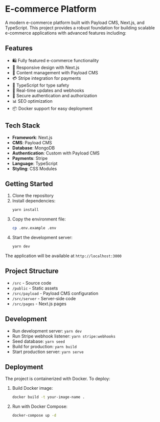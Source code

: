 # E-commerce Platform

A modern e-commerce platform built with Payload CMS, Next.js, and TypeScript. This project provides a robust foundation for building scalable e-commerce applications with advanced features including:

## Features

- 🛍️ Fully featured e-commerce functionality
- 📱 Responsive design with Next.js
- 📝 Content management with Payload CMS
- 💳 Stripe integration for payments
- 🚀 TypeScript for type safety
- 🔄 Real-time updates and webhooks
- 🔐 Secure authentication and authorization
- 📊 SEO optimization
- 📦 Docker support for easy deployment

## Tech Stack

- **Framework**: Next.js
- **CMS**: Payload CMS
- **Database**: MongoDB
- **Authentication**: Custom with Payload CMS
- **Payments**: Stripe
- **Language**: TypeScript
- **Styling**: CSS Modules

## Getting Started

1. Clone the repository
2. Install dependencies:
   ```bash
   yarn install
   ```
3. Copy the environment file:
   ```bash
   cp .env.example .env
   ```
4. Start the development server:
   ```bash
   yarn dev
   ```

The application will be available at `http://localhost:3000`

## Project Structure

- `/src` - Source code
- `/public` - Static assets
- `/src/payload` - Payload CMS configuration
- `/src/server` - Server-side code
- `/src/pages` - Next.js pages

## Development

- Run development server: `yarn dev`
- Run Stripe webhook listener: `yarn stripe:webhooks`
- Seed database: `yarn seed`
- Build for production: `yarn build`
- Start production server: `yarn serve`

## Deployment

The project is containerized with Docker. To deploy:

1. Build Docker image:
   ```bash
   docker build -t your-image-name .
   ```
2. Run with Docker Compose:
   ```bash
   docker-compose up -d
   ```
